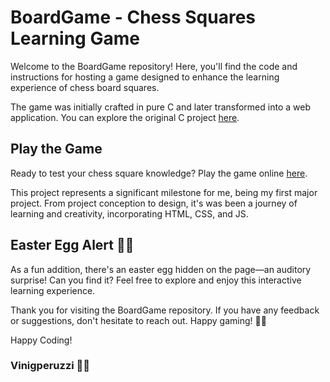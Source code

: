 # BoardGame - Chess Squares Learning Game
Welcome to the BoardGame repository! Here, you'll find the code and instructions for hosting a game designed to enhance the learning experience of chess board squares.

The game was initially crafted in pure C and later transformed into a web application. You can explore the original C project [here](https://github.com/Vinigperuzzi/BoardApp).

## Play the Game
Ready to test your chess square knowledge? Play the game online [here](https://vinigperuzzi.github.io/BoardGame/).

This project represents a significant milestone for me, being my first major project. From project conception to design, it's was been a journey of learning and creativity, incorporating HTML, CSS, and JS.

## Easter Egg Alert 🐣🎶
As a fun addition, there's an easter egg hidden on the page—an auditory surprise! Can you find it? Feel free to explore and enjoy this interactive learning experience.

Thank you for visiting the BoardGame repository. If you have any feedback or suggestions, don't hesitate to reach out. Happy gaming! 🎲🚀

Happy Coding! 
### Vinigperuzzi 🧙‍♂️

